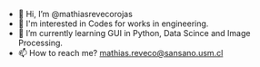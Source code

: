- 👋 Hi, I’m @mathiasrevecorojas
- 👀 I'm interested in Codes for works in engineering.
- 🌱 I’m currently learning GUI in Python, Data Scince and Image Processing.
- 📫 How to reach me? mathias.reveco@sansano.usm.cl

<!---
mathiasrevecorojas/mathiasrevecorojas is a ✨ special ✨ repository because its `README.md` (this file) appears on your GitHub profile.
You can click the Preview link to take a look at your changes.
--->
